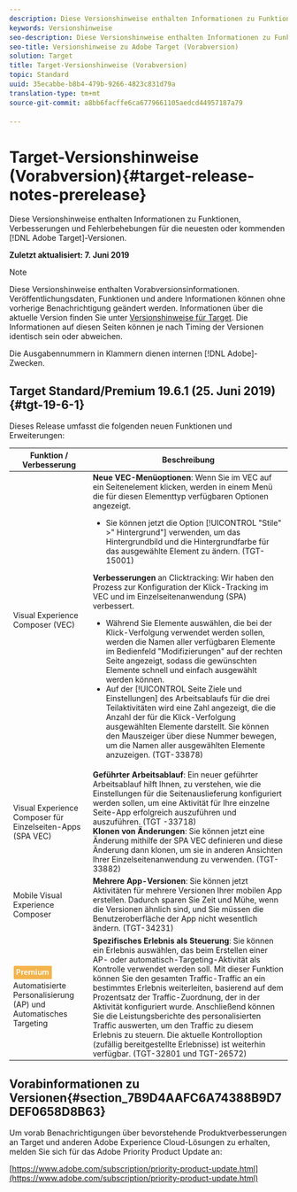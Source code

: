 ```yaml
---
description: Diese Versionshinweise enthalten Informationen zu Funktionen, Verbesserungen, Fehlerbehebungen und bekannten Problemen für die neuesten oder kommenden Target-Versionen.
keywords: Versionshinweise
seo-description: Diese Versionshinweise enthalten Informationen zu Funktionen, Verbesserungen, Fehlerbehebungen und bekannten Problemen für die neuesten oder kommenden Adobe Target-Versionen
seo-title: Versionshinweise zu Adobe Target (Vorabversion)
solution: Target
title: Target-Versionshinweise (Vorabversion)
topic: Standard
uuid: 35ecabbe-b8b4-479b-9266-4823c831d79a
translation-type: tm+mt
source-git-commit: a8bb6facffe6ca6779661105aedcd44957187a79

---
```



# Target-Versionshinweise (Vorabversion){#target-release-notes-prerelease}

Diese Versionshinweise enthalten Informationen zu Funktionen, Verbesserungen und Fehlerbehebungen für die neuesten oder kommenden [!DNL Adobe Target]-Versionen.

**Zuletzt aktualisiert: 7. Juni 2019**

>[!NOTE]
>
>Diese Versionshinweise enthalten Vorabversionsinformationen. Veröffentlichungsdaten, Funktionen und andere Informationen können ohne vorherige Benachrichtigung geändert werden. Informationen über die aktuelle Version finden Sie unter [Versionshinweise für Target](release-notes.md). Die Informationen auf diesen Seiten können je nach Timing der Versionen identisch sein oder abweichen.
>
>Die Ausgabennummern in Klammern dienen internen [!DNL Adobe]-Zwecken.

## Target Standard/Premium 19.6.1 (25. Juni 2019) {#tgt-19-6-1}

Dieses Release umfasst die folgenden neuen Funktionen und Erweiterungen:

| Funktion / Verbesserung | Beschreibung |
| --- | --- |
| Visual Experience Composer (VEC) | **Neue VEC-Menüoptionen**: Wenn Sie im VEC auf ein Seitenelement klicken, werden in einem Menü die für diesen Elementtyp verfügbaren Optionen angezeigt.<ul><li>Sie können jetzt die Option [!UICONTROL &quot;Stile&quot; &gt;&quot; Hintergrund&quot;] verwenden, um das Hintergrundbild und die Hintergrundfarbe für das ausgewählte Element zu ändern. (TGT-15001)</li></ul>**Verbesserungen** an Clicktracking: Wir haben den Prozess zur Konfiguration der Klick-Tracking im VEC und im Einzelseitenanwendung (SPA) verbessert.<ul><li>Während Sie Elemente auswählen, die bei der Klick-Verfolgung verwendet werden sollen, werden die Namen aller verfügbaren Elemente im Bedienfeld &quot;Modifizierungen&quot; auf der rechten Seite angezeigt, sodass die gewünschten Elemente schnell und einfach ausgewählt werden können.</li><li>Auf der [!UICONTROL Seite Ziele und Einstellungen] des Arbeitsablaufs für die drei Teilaktivitäten wird eine Zahl angezeigt, die die Anzahl der für die Klick-Verfolgung ausgewählten Elemente darstellt. Sie können den Mauszeiger über diese Nummer bewegen, um die Namen aller ausgewählten Elemente anzuzeigen. (TGT-33878)</li></ul> |
| Visual Experience Composer für Einzelseiten-Apps (SPA VEC) | **Geführter Arbeitsablauf**: Ein neuer geführter Arbeitsablauf hilft Ihnen, zu verstehen, wie die Einstellungen für die Seitenauslieferung konfiguriert werden sollen, um eine Aktivität für Ihre einzelne Seite-App erfolgreich auszuführen und auszuführen. (TGT -33718)<br>**Klonen von Änderungen**: Sie können jetzt eine Änderung mithilfe der SPA VEC definieren und diese Änderung dann klonen, um sie in anderen Ansichten Ihrer Einzelseitenanwendung zu verwenden. (TGT-33882) |
| Mobile Visual Experience Composer | **Mehrere App-Versionen**: Sie können jetzt Aktivitäten für mehrere Versionen Ihrer mobilen App erstellen. Dadurch sparen Sie Zeit und Mühe, wenn die Versionen ähnlich sind, und Sie müssen die Benutzeroberfläche der App nicht wesentlich ändern. (TGT-34231) |
| ![Premium-Badge](/help/assets/premium.png) Automatisierte Personalisierung (AP) und Automatisches Targeting | **Spezifisches Erlebnis als Steuerung**: Sie können ein Erlebnis auswählen, das beim Erstellen einer AP- oder automatisch-Targeting-Aktivität als Kontrolle verwendet werden soll. Mit dieser Funktion können Sie den gesamten Traffic-Traffic an ein bestimmtes Erlebnis weiterleiten, basierend auf dem Prozentsatz der Traffic-Zuordnung, der in der Aktivität konfiguriert wurde. Anschließend können Sie die Leistungsberichte des personalisierten Traffic auswerten, um den Traffic zu diesem Erlebnis zu steuern. Die aktuelle Kontrolloption (zufällig bereitgestellte Erlebnisse) ist weiterhin verfügbar. (TGT-32801 und TGT-26572) |

## Vorabinformationen zu Versionen{#section_7B9D4AAFC6A74388B9D7DEF0658D8B63}

Um vorab Benachrichtigungen über bevorstehende Produktverbesserungen an Target und anderen Adobe Experience Cloud-Lösungen zu erhalten, melden Sie sich für das Adobe Priority Product Update an:

[https://www.adobe.com/subscription/priority-product-update.html](https://www.adobe.com/subscription/priority-product-update.html)
